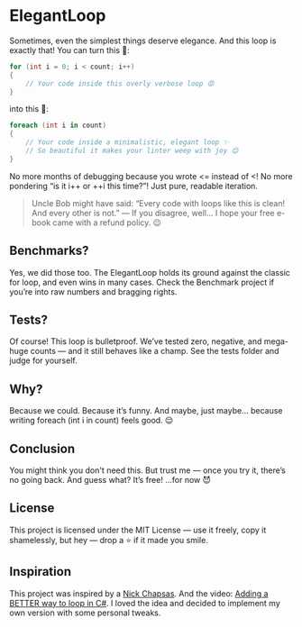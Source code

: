 # ElegantLoop

Sometimes, even the simplest things deserve elegance. And this loop is exactly that!
You can turn this 💩:
```csharp
for (int i = 0; i < count; i++)
{
	// Your code inside this overly verbose loop 😡
}
```
into this 🎂:
```csharp
foreach (int i in count)
{
	// Your code inside a minimalistic, elegant loop ✨
	// So beautiful it makes your linter weep with joy 😌
}
```

No more months of debugging because you wrote <= instead of <!
No more pondering “is it i++ or ++i this time?”!
Just pure, readable iteration.

> Uncle Bob might have said:
> “Every code with loops like this is clean! And every other is not.”
> — If you disagree, well... I hope your free e-book came with a refund policy. 😉

## Benchmarks?
Yes, we did those too.
The ElegantLoop holds its ground against the classic for loop, and even wins in many cases.
Check the Benchmark project if you’re into raw numbers and bragging rights.

## Tests?
Of course!
This loop is bulletproof. We’ve tested zero, negative, and mega-huge counts — and it still behaves like a champ.
See the tests folder and judge for yourself.

## Why?
Because we could.
Because it’s funny.
And maybe, just maybe… because writing foreach (int i in count) feels good. 😌

## Conclusion
You might think you don't need this.
But trust me — once you try it, there’s no going back.
And guess what? It’s free! …for now 😈

## License
This project is licensed under the MIT License —
use it freely, copy it shamelessly, but hey — drop a ⭐ if it made you smile.

## Inspiration
This project was inspired by a [Nick Chapsas](https://www.youtube.com/@nickchapsas).
And the video: [Adding a BETTER way to loop in C#](https://www.youtube.com/watch?v=jmmz1cInNow).
I loved the idea and decided to implement my own version with some personal tweaks.
